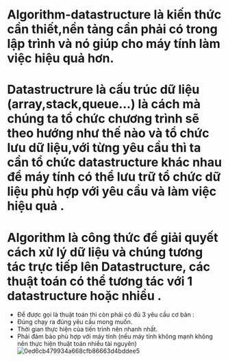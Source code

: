 # Algorithm-datastructure là kiến thức cần thiết,nền tảng cần phải có trong lập trình và nó giúp cho máy tính làm việc hiệu quả hơn.
# Datastructrure là cấu trúc dữ liệu (array,stack,queue...) là cách mà chúng ta tổ chức chương trình sẽ theo hướng như thế nào và tổ chức lưu dữ liệu,với từng yêu cầu thì ta cần tổ chức datastructure khác nhau để máy tính có thể lưu trữ tổ chức dữ liệu phù hợp với yêu cầu và làm việc hiệu quả .
# Algorithm là công thức để giải quyết cách xử lý dữ liệu và chúng tương tác trực tiếp lên Datastructure, các thuật toán có thể tương tác với 1 datastructure hoặc nhiều .
 - Để được gọi là thuật toán thì còn phải có đủ 3 yêu cầu cơ bản :
 - Đúng chạy ra đúng yêu cầu mong muốn.
 - Thời gian thực hiện của tiến trình nên nhanh nhất.
 - Phải đảm bảo phù hợp với máy tính (nếu máy tính không mạnh không nên thực hiện thuật toán nhiều tài nguyên)
![0ed6cb479934a668cfb86663d4bddee5](https://user-images.githubusercontent.com/89003971/131108256-7abe2c1b-dbaa-4949-acfc-274b4a6459c4.png)
